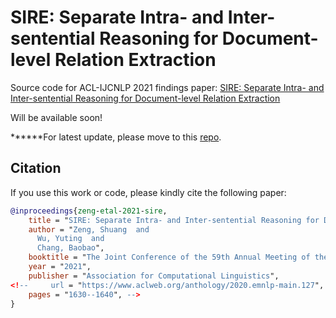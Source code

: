 # SIRE: Separate Intra- and Inter-sentential Reasoning for Document-level Relation Extraction
Source code for ACL-IJCNLP 2021 findings paper: [SIRE: Separate Intra- and Inter-sentential Reasoning for Document-level Relation Extraction]((https://arxiv.org/))

Will be available soon!


******For latest update, please move to this [repo](https://github.com/DreamInvoker/GAIN).

## Citation

If you use this work or code, please kindly cite the following paper:

```bib
@inproceedings{zeng-etal-2021-sire,
    title = "SIRE: Separate Intra- and Inter-sentential Reasoning for Document-level Relation Extraction",
    author = "Zeng, Shuang  and
      Wu, Yuting  and
      Chang, Baobao",
    booktitle = "The Joint Conference of the 59th Annual Meeting of the Association for Computational Linguistics and the 11th International Joint Conference on Natural Language Processing (ACL-IJCNLP 2021)",
    year = "2021",
    publisher = "Association for Computational Linguistics",
<!--     url = "https://www.aclweb.org/anthology/2020.emnlp-main.127",
    pages = "1630--1640", -->
}
```
